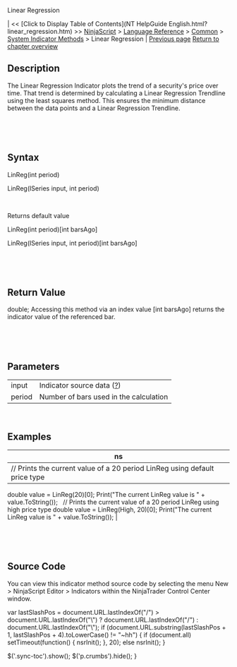 ﻿










 


Linear Regression







| &lt;&lt; [Click to Display Table of Contents](NT HelpGuide English.html?linear_regression.htm) &gt;&gt;
 [NinjaScript](ninjascript.htm) &gt; [Language Reference](language_reference_wip.htm) &gt; [Common](common.htm) &gt; [System Indicator Methods](indicators.htm) &gt;
Linear Regression | [Previous page](keyreversalup.htm)
[Return to chapter overview](indicators.htm)










Description
-----------


The Linear Regression Indicator plots the trend of a security's price over time. That trend is determined by calculating a Linear Regression Trendline using the least squares method. This ensures the minimum distance between the data points and a Linear Regression Trendline.


 


 


Syntax
------


LinReg(int period)  

LinReg(ISeries<double> input, int period)


 


Returns default value  

LinReg(int period)[int barsAgo]  

LinReg(ISeries<double> input, int period)[int barsAgo]


 


 


Return Value
------------


double; Accessing this method via an index value [int barsAgo] returns the indicator value of the referenced bar.


 


 


Parameters
----------




|  |  |
| --- | --- |
| input | Indicator source data ([?](valid_input_data_for_indicator.htm)) |
| period | Number of bars used in the calculation |



 



Examples
--------




| ns |
| --- |
| // Prints the current value of a 20 period LinReg using default price type
double value = LinReg(20)[0];
Print("The current LinReg value is " + value.ToString());
 
// Prints the current value of a 20 period LinReg using high price type
double value = LinReg(High, 20)[0];
Print("The current LinReg value is " + value.ToString()); |



 


 


Source Code
-----------


You can view this indicator method source code by selecting the menu New &gt; NinjaScript Editor &gt; Indicators within the NinjaTrader Control Center window.





 
 var lastSlashPos = document.URL.lastIndexOf("/") &gt; document.URL.lastIndexOf("\\") ? document.URL.lastIndexOf("/") : document.URL.lastIndexOf("\\");
 if (document.URL.substring(lastSlashPos + 1, lastSlashPos + 4).toLowerCase() != "~hh") {
 if (document.all) setTimeout(function() {
 nsrInit();
 }, 20);
 else nsrInit();
 }
 
 
 $('.sync-toc').show();
 $('p.crumbs').hide();
 }
 
 
 



</double></double>